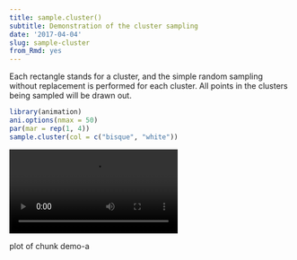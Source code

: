 ```yaml
---
title: sample.cluster()
subtitle: Demonstration of the cluster sampling
date: '2017-04-04'
slug: sample-cluster
from_Rmd: yes
---
```

Each rectangle stands for a cluster, and the simple random sampling without
replacement is performed for each cluster. All points in the clusters being
sampled will be drawn out.
 

```r
library(animation)
ani.options(nmax = 50)
par(mar = rep(1, 4))
sample.cluster(col = c("bisque", "white"))
```

<video controls loop autoplay><source src="https://assets.yihui.org/figures/animation/example/sample-cluster/demo-a.mp4?dl=1" /><p>plot of chunk demo-a</p></video>
